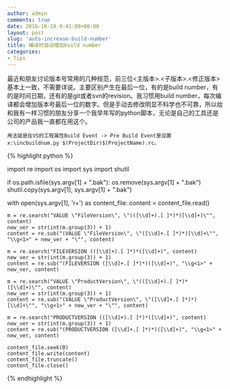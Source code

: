 ```yaml
---
author: admin
comments: true
date: 2016-10-18 9:41:08+00:00
layout: post
slug: 'auto-increase-build-number'
title: 编译时自动增加build number
categories:
- Tips
---
```


最近和朋友讨论版本号常用的几种规范，前三位<主版本>.<子版本>.<修正版本>基本上一致，不需要详说。主要区别产生在最后一位，有的是build number，有的是时间日期，还有的是git或者svn的revision。我习惯用build number，每次编译都会增加版本号最后一位的数字。但是手动去修改明显不科学也不可靠，所以给和我有一样习惯的朋友分享一个我早年写的python脚本，无论是自己的工具还是公司的产品我一直都在用这个。

```
用法就是在VS的工程属性Build Event -> Pre Build Event里设置x:\incbuildnum.py $(ProjectDir)$(ProjectName).rc。
```

{% highlight python %}

import re
import os
import sys
import shutil

if os.path.isfile(sys.argv[1] + ".bak"):
	os.remove(sys.argv[1] + ".bak")
shutil.copy(sys.argv[1], sys.argv[1] + ".bak")

with open(sys.argv[1], 'r+') as content_file:
    content = content_file.read()
    
    
    m = re.search("VALUE \"FileVersion\", \"(([\\d]+).[ ]*)*([\\d]+)\"", content)
    new_ver = str(int(m.group(3)) + 1)
    content = re.sub("(VALUE \"FileVersion\", \"([\\d]+.[ ]*)*)[\\d]+\"", "\\g<1>" + new_ver + "\"", content)

    m = re.search("FILEVERSION (([\\d]+).[ ]*)*([\\d]+)", content)
    new_ver = str(int(m.group(3)) + 1)
    content = re.sub("(FILEVERSION ([\\d]+.[ ]*)*)([\\d]+)", "\\g<1>" + new_ver, content)

    m = re.search("VALUE \"ProductVersion\", \"(([\\d]+).[ ]*)*([\\d]+)\"", content)
    new_ver = str(int(m.group(3)) + 1)
    content = re.sub("(VALUE \"ProductVersion\", \"([\\d]+.[ ]*)*)[\\d]+\"", "\\g<1>" + new_ver + "\"", content)

    m = re.search("PRODUCTVERSION (([\\d]+).[ ]*)*([\\d]+)", content)
    new_ver = str(int(m.group(3)) + 1)
    content = re.sub("(PRODUCTVERSION ([\\d]+.[ ]*)*)([\\d]+)", "\\g<1>" + new_ver, content)
    
    content_file.seek(0)
    content_file.write(content)
    content_file.truncate()
    content_file.close()
    

{% endhighlight %}